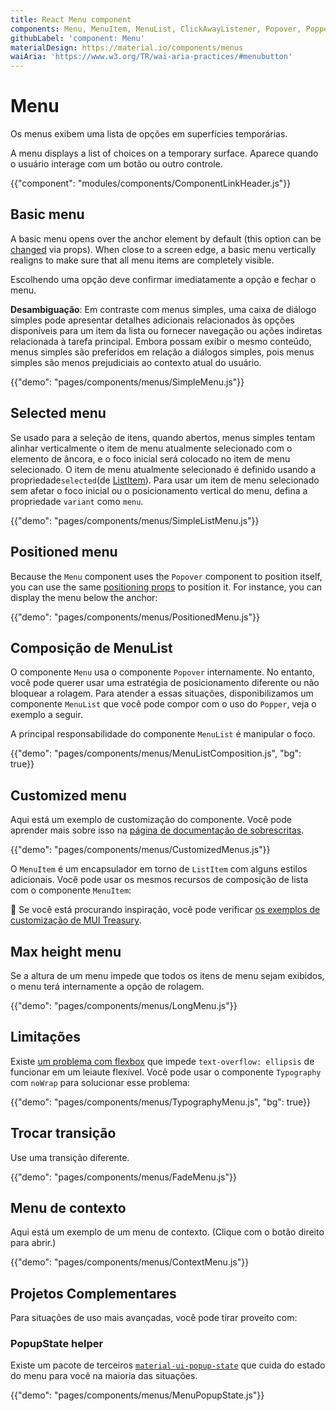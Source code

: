 ```yaml
---
title: React Menu component
components: Menu, MenuItem, MenuList, ClickAwayListener, Popover, Popper
githubLabel: 'component: Menu'
materialDesign: https://material.io/components/menus
waiAria: 'https://www.w3.org/TR/wai-aria-practices/#menubutton'
---
```


# Menu

<p class="description">Os menus exibem uma lista de opções em superfícies temporárias.</p>

A menu displays a list of choices on a temporary surface. Aparece quando o usuário interage com um botão ou outro controle.

{{"component": "modules/components/ComponentLinkHeader.js"}}

## Basic menu

A basic menu opens over the anchor element by default (this option can be [changed](#menu-positioning) via props). When close to a screen edge, a basic menu vertically realigns to make sure that all menu items are completely visible.

Escolhendo uma opção deve confirmar imediatamente a opção e fechar o menu.

**Desambiguação**: Em contraste com menus simples, uma caixa de diálogo simples pode apresentar detalhes adicionais relacionados às opções disponíveis para um item da lista ou fornecer navegação ou ações indiretas relacionada à tarefa principal. Embora possam exibir o mesmo conteúdo, menus simples são preferidos em relação a diálogos simples, pois menus simples são menos prejudiciais ao contexto atual do usuário.

{{"demo": "pages/components/menus/SimpleMenu.js"}}

## Selected menu

Se usado para a seleção de itens, quando abertos, menus simples tentam alinhar verticalmente o item de menu atualmente selecionado com o elemento de âncora, e o foco inicial será colocado no item de menu selecionado. O item de menu atualmente selecionado é definido usando a propriedade`selected`(de [ListItem](/api/list-item/)). Para usar um item de menu selecionado sem afetar o foco inicial ou o posicionamento vertical do menu, defina a propriedade `variant` como `menu`.

{{"demo": "pages/components/menus/SimpleListMenu.js"}}

## Positioned menu

Because the `Menu` component uses the `Popover` component to position itself, you can use the same [positioning props](/components/popover/#anchor-playground) to position it. For instance, you can display the menu below the anchor:

{{"demo": "pages/components/menus/PositionedMenu.js"}}

## Composição de MenuList

O componente `Menu` usa o componente `Popover` internamente. No entanto, você pode querer usar uma estratégia de posicionamento diferente ou não bloquear a rolagem. Para atender a essas situações, disponibilizamos um componente `MenuList` que você pode compor com o uso do `Popper`, veja o exemplo a seguir.

A principal responsabilidade do componente `MenuList` é manipular o foco.

{{"demo": "pages/components/menus/MenuListComposition.js", "bg": true}}

## Customized menu

Aqui está um exemplo de customização do componente. Você pode aprender mais sobre isso na [página de documentação de sobrescritas](/customization/components/).

{{"demo": "pages/components/menus/CustomizedMenus.js"}}

O `MenuItem` é um encapsulador em torno de `ListItem` com alguns estilos adicionais. Você pode usar os mesmos recursos de composição de lista com o componente `MenuItem`:

🎨 Se você está procurando inspiração, você pode verificar [os exemplos de customização de MUI Treasury](https://mui-treasury.com/styles/menu).

## Max height menu

Se a altura de um menu impede que todos os itens de menu sejam exibidos, o menu terá internamente a opção de rolagem.

{{"demo": "pages/components/menus/LongMenu.js"}}

## Limitações

Existe [um problema com flexbox](https://bugs.chromium.org/p/chromium/issues/detail?id=327437) que impede `text-overflow: ellipsis` de funcionar em um leiaute flexível. Você pode usar o componente `Typography` com `noWrap` para solucionar esse problema:

{{"demo": "pages/components/menus/TypographyMenu.js", "bg": true}}

## Trocar transição

Use uma transição diferente.

{{"demo": "pages/components/menus/FadeMenu.js"}}

## Menu de contexto

Aqui está um exemplo de um menu de contexto. (Clique com o botão direito para abrir.)

{{"demo": "pages/components/menus/ContextMenu.js"}}

## Projetos Complementares

Para situações de uso mais avançadas, você pode tirar proveito com:

### PopupState helper

Existe um pacote de terceiros [`material-ui-popup-state`](https://github.com/jcoreio/material-ui-popup-state) que cuida do estado do menu para você na maioria das situações.

{{"demo": "pages/components/menus/MenuPopupState.js"}}
